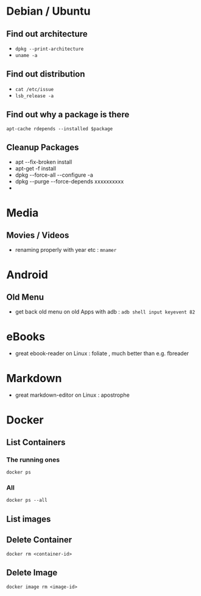 # Debian / Ubuntu

## Find out architecture
* ``` dpkg --print-architecture ```
* ``` uname -a ```

## Find out distribution

*  ``` cat /etc/issue ```
*  ``` lsb_release -a ```



## Find out why a package is there

```
apt-cache rdepends --installed $package
```

## Cleanup Packages

* apt --fix-broken install
* apt-get -f install
* dpkg --force-all --configure -a
* dpkg --purge --force-depends  xxxxxxxxxx
*

# Media

## Movies / Videos
* renaming properly with year etc : ```mnamer```   

# Android
## Old Menu

* get back old menu on old Apps with adb : ```adb shell input keyevent 82```


# eBooks 
 
* great ebook-reader on Linux : foliate , much better than e.g. fbreader

# Markdown

* great markdown-editor on Linux : apostrophe

# Docker

## List Containers

### The running ones

```docker ps```

### All

```docker ps --all```

## List images


## Delete Container

```docker rm <container-id>```

## Delete Image 

```docker image rm <image-id>```

